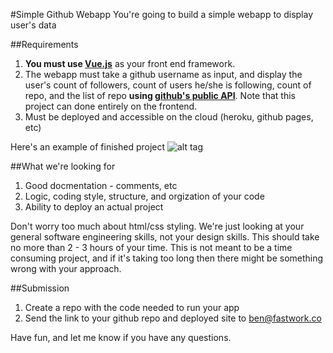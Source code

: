 #Simple Github Webapp
You're going to build a simple webapp to display user's data

##Requirements
1. **You must use [Vue.js](https://vuejs.org/)** as your front end framework. 
2. The webapp must take a github username as input, and display the user's count of followers, count of users he/she is following, count of repo, and the list of repo **using [github's public API](https://developer.github.com/v3/)**. Note that this project can done entirely on the frontend.
3. Must be deployed and accessible on the cloud (heroku, github pages, etc)

Here's an example of finished project
![alt tag](http://blog.teamtreehouse.com/wp-content/uploads/2013/10/github-api-jquery-tutorial-preview.jpg)

##What we're looking for
1. Good docmentation - comments, etc
2. Logic, coding style, structure, and orgization of your code
3. Ability to deploy an actual project

Don't worry too much about html/css styling. We're just looking at your general software engineering skills, not your design skills.
This should take no more than 2 - 3 hours of your time. This is not meant to be a time consuming project, and if it's taking too long then there might be something wrong with your approach.

##Submission
1. Create a repo with the code needed to run your app
2. Send the link to your github repo and deployed site to ben@fastwork.co

Have fun, and let me know if you have any questions.
